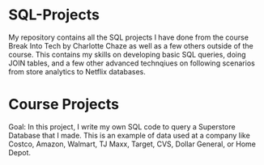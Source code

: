 # SQL-Projects

My repository  contains all the SQL projects I have done from the course Break Into Tech by Charlotte Chaze as well as a few others outside of the course. This contains my skills on developing basic SQL queries, doing JOIN tables, and a few other advanced technqiues on following scenarios from store analytics to Netflix databases.

# Course Projects
Goal: In this project, I write my own SQL code to query a Superstore Database that I made. This is an example of data used at a company like Costco, Amazon, Walmart, TJ Maxx, Target, CVS, Dollar General, or Home Depot.
